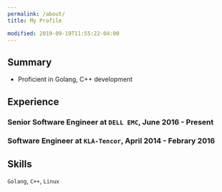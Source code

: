 ```yaml
---
permalink: /about/
title: My Profile

modified: 2019-09-19T11:55:22-04:00
---
```


## Summary

- Proficient in Golang, C++ development

## Experience

### Senior Software Engineer at `DELL EMC`, June 2016 - Present

### Software Engineer at `KLA-Tencor`, April 2014 - Febrary 2016

## Skills

`Golang`, `C++`, `Linux`
